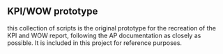 ## KPI/WOW prototype

this collection of scripts is the original prototype for the recreation of the KPI and WOW report, following the AP documentation as closely as possible. It is included in this project for reference purposes.
